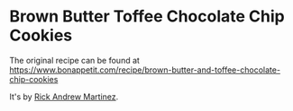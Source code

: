 # Brown Butter Toffee Chocolate Chip Cookies

The original recipe can be found at https://www.bonappetit.com/recipe/brown-butter-and-toffee-chocolate-chip-cookies

It's by [Rick Andrew Martinez](https://www.rick-martinez.com).
